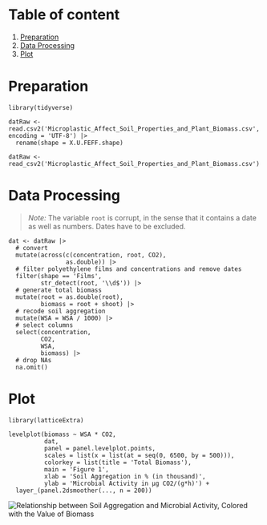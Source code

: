 # Table of content

1.  [Preparation](#preparation)  
2.  [Data Processing](#data-processing)  
3.  [Plot](#plot)

# Preparation

    library(tidyverse)

    datRaw <- read.csv2('Microplastic_Affect_Soil_Properties_and_Plant_Biomass.csv', encoding = 'UTF-8') |> 
      rename(shape = X.U.FEFF.shape)

    datRaw <- read_csv2('Microplastic_Affect_Soil_Properties_and_Plant_Biomass.csv')

# Data Processing

> *Note:* The variable `root` is corrupt, in the sense that it contains
> a date as well as numbers. Dates have to be excluded.

    dat <- datRaw |> 
      # convert
      mutate(across(c(concentration, root, CO2),
                    as.double)) |> 
      # filter polyethylene films and concentrations and remove dates
      filter(shape == 'Films',
             str_detect(root, '\\d$')) |> 
      # generate total biomass
      mutate(root = as.double(root),
             biomass = root + shoot) |> 
      # recode soil aggregation
      mutate(WSA = WSA / 1000) |> 
      # select columns
      select(concentration,
             CO2,
             WSA,
             biomass) |> 
      # drop NAs
      na.omit()

# Plot

    library(latticeExtra)

    levelplot(biomass ~ WSA * CO2, 
              dat,
              panel = panel.levelplot.points,
              scales = list(x = list(at = seq(0, 6500, by = 500))), 
              colorkey = list(title = 'Total Biomass'),
              main = 'Figure 1',
              xlab = 'Soil Aggregation in % (in thousand)',
              ylab = 'Microbial Activity in μg CO2/(g*h)') + 
      layer_(panel.2dsmoother(..., n = 200))

![Relationship between Soil Aggregation and Microbial Activity, Colored
with the Value of
Biomass](sonji-uni_files/figure-markdown_strict/fig-1-1.png)
